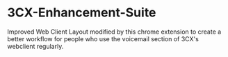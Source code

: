 # 3CX-Enhancement-Suite

Improved Web Client Layout modified by this chrome extension to create a better workflow for people who use the voicemail section of 3CX's webclient regularly.
